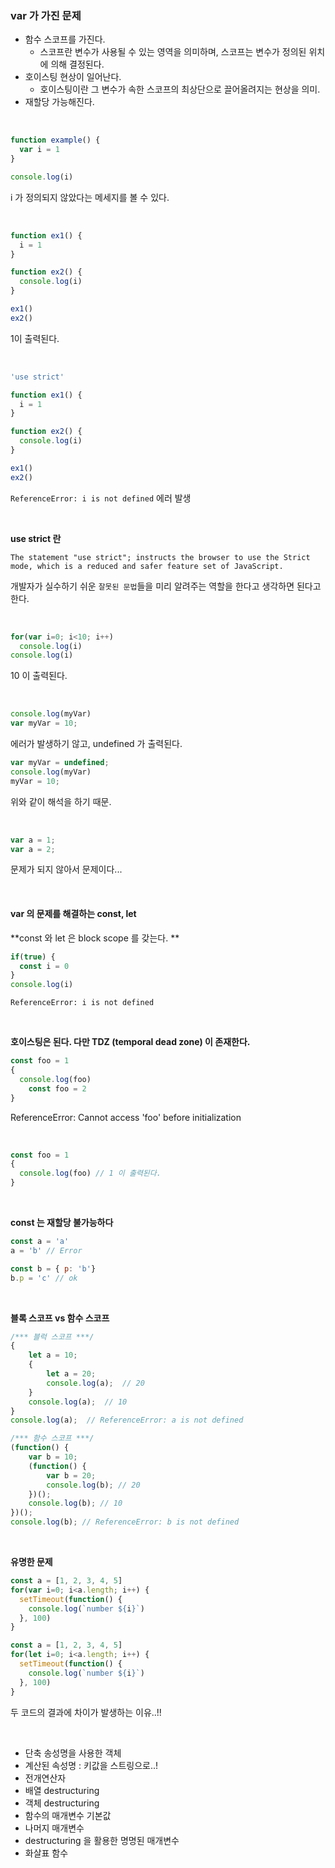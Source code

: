 ### var 가 가진 문제

- 함수 스코프를 가진다.
  - 스코프란 변수가 사용될 수 있는 영역을 의미하며, 스코프는 변수가 정의된 위치에 의해 결정된다. 
- 호이스팅 현상이 일어난다.
  - 호이스팅이란 그 변수가 속한 스코프의 최상단으로 끌어올려지는 현상을 의미.
- 재할당 가능해진다.

<br>

```js
function example() {
  var i = 1
}

console.log(i)
```

i 가 정의되지 않았다는 메세지를 볼 수 있다.

<br>

```js
function ex1() {
  i = 1
}

function ex2() {
  console.log(i)
}

ex1()
ex2()
```

1이 출력된다.

<br>

```js
'use strict'

function ex1() {
  i = 1
}

function ex2() {
  console.log(i)
}

ex1()
ex2()
```

`ReferenceError: i is not defined` 에러 발생

<br>

**use strict 란**

```
The statement "use strict"; instructs the browser to use the Strict mode, which is a reduced and safer feature set of JavaScript.
```

개발자가 실수하기 쉬운 `잘못된 문법`들을 미리 알려주는 역할을 한다고 생각하면 된다고 한다.

<br>

```js
for(var i=0; i<10; i++)
  console.log(i)
console.log(i) 
```

10 이 출력된다.

<br>

```js
console.log(myVar)
var myVar = 10;
```

에러가 발생하기 않고, undefined 가 출력된다.

```js
var myVar = undefined;
console.log(myVar)
myVar = 10;
```

위와 같이 해석을 하기 때문.

<br>

```js
var a = 1;
var a = 2;
```

문제가 되지 않아서 문제이다...

<br>

#### var 의 문제를 해결하는 const, let

**const 와 let 은 block scope 를 갖는다. **

```js
if(true) {
  const i = 0
}
console.log(i)
```

`ReferenceError: i is not defined`

<br>

**호이스팅은 된다. 다만 TDZ (temporal dead zone) 이 존재한다.**

```js
const foo = 1
{
  console.log(foo)
	const foo = 2
}
```

ReferenceError: Cannot access 'foo' before initialization

<br>

```js
const foo = 1
{
  console.log(foo) // 1 이 출력된다.
}
```



<br>

**const 는 재할당 불가능하다**

```js
const a = 'a'
a = 'b' // Error

const b = { p: 'b'}
b.p = 'c' // ok
```

<br>

**블록 스코프 vs 함수 스코프**

```js
/*** 블럭 스코프 ***/
{
    let a = 10;
    {
        let a = 20;
        console.log(a);  // 20
    }
    console.log(a);  // 10
}
console.log(a);  // ReferenceError: a is not defined

/*** 함수 스코프 ***/
(function() {
    var b = 10;
    (function() {
        var b = 20;
        console.log(b); // 20
    })();
    console.log(b); // 10
})();
console.log(b); // ReferenceError: b is not defined
```

<br>

**유명한 문제**

```js
const a = [1, 2, 3, 4, 5]
for(var i=0; i<a.length; i++) {
  setTimeout(function() {
    console.log(`number ${i}`)
  }, 100)
}
```

```js
const a = [1, 2, 3, 4, 5]
for(let i=0; i<a.length; i++) {
  setTimeout(function() {
    console.log(`number ${i}`)
  }, 100)
}
```

두 코드의 결과에 차이가 발생하는 이유..!!

<br>

- 단축 송성명을 사용한 객체
- 계산된 속성명 : 키값을 스트링으로..!
- 전개연산자
- 배열 destructuring
- 객체 destructuring
- 함수의 매개변수 기본값
- 나머지 매개변수
- destructuring 을 활용한 명명된 매개변수
- 화살표 함수
